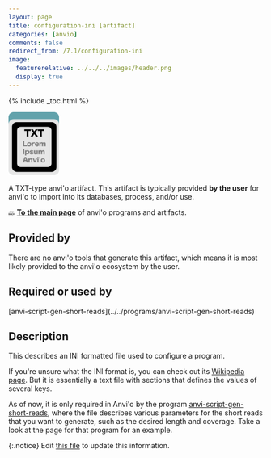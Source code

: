 ```yaml
---
layout: page
title: configuration-ini [artifact]
categories: [anvio]
comments: false
redirect_from: /7.1/configuration-ini
image:
  featurerelative: ../../../images/header.png
  display: true
---
```



{% include _toc.html %}


<img src="../../images/icons/TXT.png" alt="TXT" style="width:100px; border:none" />

A TXT-type anvi'o artifact. This artifact is typically provided **by the user** for anvi'o to import into its databases, process, and/or use.

🔙 **[To the main page](../../)** of anvi'o programs and artifacts.

## Provided by


There are no anvi'o tools that generate this artifact, which means it is most likely provided to the anvi'o ecosystem by the user.


## Required or used by


<p style="text-align: left" markdown="1"><span class="artifact-r">[anvi-script-gen-short-reads](../../programs/anvi-script-gen-short-reads)</span></p>


## Description

This describes an INI formatted file used to configure a program. 

If you're unsure what the INI format is, you can check out its [Wikipedia page](https://en.wikipedia.org/wiki/INI_file). But it is essentially a text file with sections that defines the values of several keys.

As of now, it is only required in Anvi'o by the program <span class="artifact-n">[anvi-script-gen-short-reads](/software/anvio/help/7.1/programs/anvi-script-gen-short-reads)</span>, where the file describes various parameters for the short reads that you want to generate, such as the desired length and coverage. Take a look at the page for that program for an example. 


{:.notice}
Edit [this file](https://github.com/merenlab/anvio/tree/master/anvio/docs/artifacts/configuration-ini.md) to update this information.

